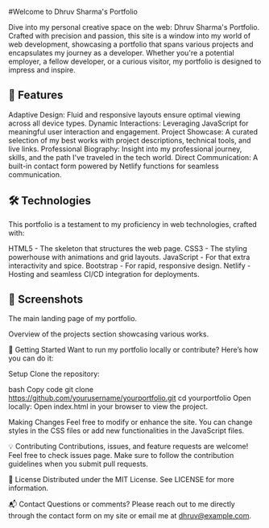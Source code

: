 #Welcome to Dhruv Sharma's Portfolio

Dive into my personal creative space on the web: Dhruv Sharma's Portfolio. Crafted with precision and passion, this site is a window into my world of web development, showcasing a portfolio that spans various projects and encapsulates my journey as a developer. Whether you're a potential employer, a fellow developer, or a curious visitor, my portfolio is designed to impress and inspire.

## 🌟 Features
Adaptive Design: Fluid and responsive layouts ensure optimal viewing across all device types.
Dynamic Interactions: Leveraging JavaScript for meaningful user interaction and engagement.
Project Showcase: A curated selection of my best works with project descriptions, technical tools, and live links.
Professional Biography: Insight into my professional journey, skills, and the path I've traveled in the tech world.
Direct Communication: A built-in contact form powered by Netlify functions for seamless communication.

## 🛠 Technologies
This portfolio is a testament to my proficiency in web technologies, crafted with:

HTML5 - The skeleton that structures the web page.
CSS3 - The styling powerhouse with animations and grid layouts.
JavaScript - For that extra interactivity and spice.
Bootstrap - For rapid, responsive design.
Netlify - Hosting and seamless CI/CD integration for deployments.

## 📸 Screenshots

The main landing page of my portfolio.


Overview of the projects section showcasing various works.

🚀 Getting Started
Want to run my portfolio locally or contribute? Here’s how you can do it:

Setup
Clone the repository:

bash
Copy code
git clone https://github.com/yourusername/yourportfolio.git
cd yourportfolio
Open locally:
Open index.html in your browser to view the project.

Making Changes
Feel free to modify or enhance the site. You can change styles in the CSS files or add new functionalities in the JavaScript files.

💡 Contributing
Contributions, issues, and feature requests are welcome! Feel free to check issues page. Make sure to follow the contribution guidelines when you submit pull requests.

📜 License
Distributed under the MIT License. See LICENSE for more information.

📬 Contact
Questions or comments? Please reach out to me directly through the contact form on my site or email me at dhruv@example.com.

